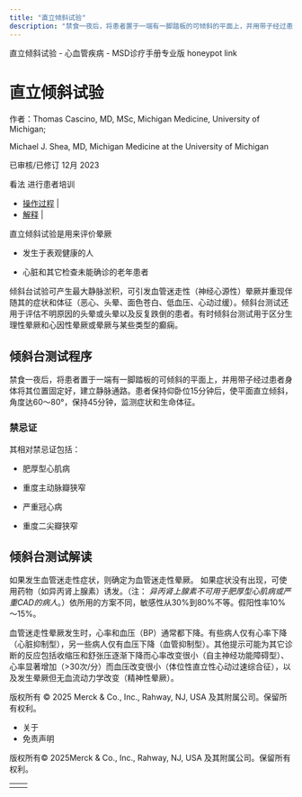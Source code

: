 ```yaml
---
title: "直立倾斜试验"
description: "禁食一夜后，将患者置于一端有一脚踏板的可倾斜的平面上，并用带子经过患者身体将其位置固定好，建立静脉通路。患者保持仰卧位15分钟后，使平面直立倾斜，角度达60～80°，保持45分钟，监测症状和生命体征。"
---
```


﻿直立倾斜试验 \- 心血管疾病 \- MSD诊疗手册专业版 honeypot link

# 直立倾斜试验

作者：Thomas Cascino, MD, MSc, Michigan Medicine, University of Michigan;

Michael J. Shea, MD, Michigan Medicine at the University of Michigan

已审核/已修订 12月 2023

看法 进行患者培训

- [操作过程](#操作过程_v26283781_zh) \|
- [解释](#解释_v26283796_zh) \|

直立倾斜试验是用来评价晕厥

- 发生于表观健康的人

- 心脏和其它检查未能确诊的老年患者


倾斜台试验可产生最大静脉淤积，可引发血管迷走性（神经心源性）晕厥并重现伴随其的症状和体征（恶心、头晕、面色苍白、低血压、心动过缓）。倾斜台测试还用于评估不明原因的头晕或头晕以及反复跌倒的患者。有时倾斜台测试用于区分生理性晕厥和心因性晕厥或晕厥与某些类型的癫痫。

## 倾斜台测试程序

禁食一夜后，将患者置于一端有一脚踏板的可倾斜的平面上，并用带子经过患者身体将其位置固定好，建立静脉通路。患者保持仰卧位15分钟后，使平面直立倾斜，角度达60～80°，保持45分钟，监测症状和生命体征。

### 禁忌证

其相对禁忌证包括：

- 肥厚型心肌病

- 重度主动脉瓣狭窄

- 严重冠心病

- 重度二尖瓣狭窄


## 倾斜台测试解读

如果发生血管迷走性症状，则确定为血管迷走性晕厥。 如果症状没有出现，可使用药物（如异丙肾上腺素）诱发。（注： _异丙肾上腺素不可用于肥厚型心肌病或严重CAD的病人_。）依所用的方案不同，敏感性从30%到80%不等。假阳性率10%～15%。

血管迷走性晕厥发生时，心率和血压（BP）通常都下降。有些病人仅有心率下降（心脏抑制型），另一些病人仅有血压下降（血管抑制型）。其他提示可能为其它诊断的反应包括收缩压和舒张压逐渐下降而心率改变很小（自主神经功能障碍型）、心率显著增加（>30次/分）而血压改变很小（体位性直立性心动过速综合征），以及发生晕厥但无血流动力学改变（精神性晕厥）。



版权所有 © 2025
Merck & Co., Inc., Rahway, NJ, USA 及其附属公司。保留所有权利。

- 关于
- 免责声明

版权所有© 2025Merck & Co., Inc., Rahway, NJ, USA 及其附属公司。保留所有权利。

|     |     |
| --- | --- |
|  |  |